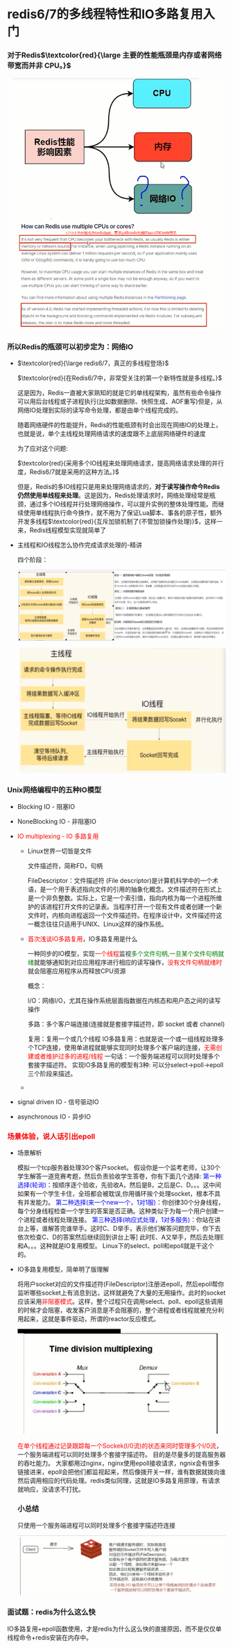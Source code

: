 # redis6/7的多线程特性和IO多路复用入门

### 对于Redis$\textcolor{red}{\large 主要的性能瓶颈是内存或者网络带宽而并非 CPU。}$

![](images/5.Redis性能影响因素.png)![](images/6.Redis性能影响因素.png)

### 所以Redis的瓶颈可以初步定为：网络IO

- $\textcolor{red}{\large redis6/7，真正的多线程登场}$

  $\textcolor{red}{在Redis6/7中，非常受关注的第一个新特性就是多线程。}$

  这是因为，Redis一直被大家熟知的就是它的单线程架构，虽然有些命令操作可以用后台线程或子进程执行(比如数据删除、快照生成、AOF重写)但是，从网络IO处理到实际的读写命令处理，都是由单个线程完成的。

  随着网络硬件的性能提升，Redis的性能瓶颈有时会出现在网络IO的处理上，也就是说，单个主线程处理网络请求的速度跟不上底层网络硬件的速度

  为了应对这个问题:

  $\textcolor{red}{采用多个IO线程来处理网络请求，提高网络请求处理的并行度，Redis6/7就是采用的这种方法。}$

  但是，Redis的多IO线程只是用来处理网络请求的，**对于读写操作命今Redis仍然使用单线程来处理**。这是因为，Redis处理请求时，网络处理经常是瓶颈，通过多个IO线程并行处理网络操作，可以提升实例的整体处理性能。而继续使用单线程执行命今换作，就不用为了保证Lua脚本、事各的原子性，额外开发多线程$\textcolor{red}{互斥加锁机制了(不管加锁操作处理)}$，这样一来，Redis线程模型实现就简单了

- 主线程和IO线程怎么协作完成请求处理的-精讲

  四个阶段：

  ![](images/7.Redis主线程和socket的连接.png)

  ![](images/8.IO回写socket.png)


### Unix网络编程中的五种IO模型

- Blocking IO - 阻塞IO

- NoneBlocking IO - 非阻塞IO

- <font color = red>IO multiplexing - IO 多路复用 </font>

  - Linux世界一切皆是文件

    文件描述符，简称FD，句柄

    FileDescriptor：文件描述符 (File descriptor)是计算机科学中的一个术语，是一个用于表述指向文件的引用的抽象化概念。文件描述符在形式上是一个非负整数。实际上，它是一个索引值，指向内核为每一个进程所维护的该进程打开文件的记录表。当程序打开一个现有文件或者创建一个新文件时，内核向进程返回一个文件描述符。在程序设计中，文件描述符这一概念往往只适用于UNIX、Linux这样的操作系统。

  - <font color = red>首次浅谈IO多路复用</font>，IO多路复用是什么

    一种同步的IO模型，实现<font color = red>一个线程</font>监视<font color = green>多个文件句柄,一旦某个文件句柄就绪</font>就能够通知到对应应用程序进行相应的读写操作，<font color = red>没有文件句柄就绪时</font>就会阻塞应用程序从而释放CPU资源

    概念：

    l/O：网络I/O，尤其在操作系统层面指数据在内核态和用户态之间的读写操作

    多路：多个客户端连接(连接就是套接字描述符，即 socket 或者 channel)

    复用：复用一个或几个线程
    lO多路复用：也就是说一个或一组线程处理多个TCP连接，使用单进程就能够实现同时处理多个客户端的连接，<font color = red>无需创建或者维护过多的进程/线程</font>
    一句话：一个服务端进程可以同时处理多个套接字描述符。
    实现IO多路复用的模型有3种: 可以分select->poll->epoll三个阶段来描述。

  - ​

- signal driven IO - 信号驱动IO

- asynchronous IO - 异步IO


### <font color = red>场景体验，说人话引出epoll</font>

- 场景解析

  模拟一个tcp服务器处理30个客户socket。
  假设你是一个监考老师，让30个学生解答一道竞赛考题，然后负责验收学生答卷，你有下面几个选择:
  <font color = blue>第一种选择(轮询)</font>：按顺序逐个验收，先验收A，然后是B，之后是C、D。。。这中间如果有一个学生卡住，全班都会被耽误,你用循环挨个处理socket，根本不具有并发能力。
  <font color = blue>第二种选择(来一个new一个，1对1服)</font>：你创律30个分身线程，每个分身线程检查一个学生的答案是否正确。这种类似于为每一个用户创建一个进程或者线程处理连接。
  <font color = blue>第三种选择(响应式处理，1对多服务)</font>：你站在讲台上等，谁解答完谁举手。这时C、D举手，表示他们解答问题完毕，你下去依次检查C、D的答案然后继续回到讲台上等] 此时E、A又举手，然后去处理E和A。。。这种就是IO复用模型。 Linux下的select、poll和epoll就是干这个的。

- IO多路复用模型，简单明了版理解

  将用户socket对应的文件描述符(FileDescriptor)注册进epoll，然后epoll帮你监听哪些socket上有消息到达，这样就避免了大量的无用操作。此时的socket应该采用<font color = red>非阻塞模式</font>。这样，整个过程只在调用select、poll、epoll这些调用的时候才会阻塞，收发客户消息是不会阻塞的，整个进程或者线程就被充分利用起来，这就是事件驱动，所谓的reactor反应模式。

  ![](images/9.IO多路复用.png)

  <font color = red>在单个线程通过记录跟踪每一个Sockek(I/0流)的状态来同时管理多个I/0流</font>，一个服务端进程可以同时处理多个套接字描述符。
  目的是尽量多的提高服务器的吞吐能力。
  大家都用过nginx，nginx使用epoll接收请求，ngnix会有很多链接进来，epoll会把他们都监视起来，然后像拨开关一样，谁有数据就拨向谁然后调用相应的代码处理。redis类似同理，这就是IO多路复用原理，有请求就响应，没请求不打扰。

  ### 小总结

  只使用一个服务端进程可以同时处理多个套接字描述符连接

  ![](images/10.客户端连接.png)

### 面试题：redis为什么这么快

IO多路复用+epoll函数使用，才是redis为什么这么快的直接原因，而不是仅仅单线程命令+redis安装在内存中。







